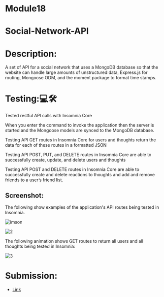# Module18

<h1>Social-Network-API</h1>

<h1>Description:</h1>
A set of API for a social network that uses a MongoDB database so that the website can handle large amounts of unstructured data, Express.js for routing, Mongoose ODM, and the moment package to format time stamps.


<h1>Testing:💻🛠</h1> 
Tested restful API calls with Insomnia Core

When you enter the command to invoke the application then the server is started and the Mongoose models are synced to the MongoDB database.

Testing API GET routes in Insomnia Core for users and thoughts return the data for each of these routes in a formatted JSON

Testing API POST, PUT, and DELETE routes in Insomnia Core are able to successfully create, update, and delete users and thoughts

Testing API POST and DELETE routes in Insomnia Core are able to successfully create and delete reactions to thoughts and add and remove friends to a user’s friend list.

<h2>Screenshot:</h2>
The following show examples of the application's API routes being tested in Insomnia.


![imson](https://github.com/GithubOchoa1/Module18/assets/103874328/b0f3b0a8-07ef-48e3-9a6a-487447e513ad)


![2](https://github.com/GithubOchoa1/Module18/assets/103874328/e29c659a-e752-4d9d-ac97-36d29b55c4cd)


The following animation shows GET routes to return all users and all thoughts being tested in Insomnia:

![3](https://github.com/GithubOchoa1/Module18/assets/103874328/90a366f8-2d1a-4be6-9d5d-757019c370a7)




<h1>Submission:</h1>
<ul>
<li> <a href="https://github.com/GithubOchoa1/Module18">
Link</a></li>
